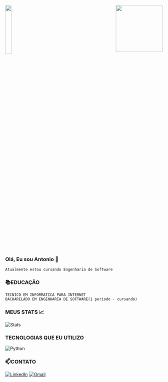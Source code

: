 
<img width=20%  src="https://i.giphy.com/hVEBWRInEvNOEVS18i.webp"/>
    
<img align="right" height="150" src="https://i.imgur.com/uZSXU5h.gif"/>

### Olá, Eu sou Antonio 👋
    Atualmente estou cursando Engenharia de Software
    

### 📚EDUCAÇÃO

    TECNICO EM INFORMATICA PARA INTERNET
    BACHARELADO EM ENGENHARIA DE SOFTWARE(1 periodo - cursando)


### MEUS STATS 📈


![Stats](https://github-readme-stats.vercel.app/api?username=suc0thetonho&theme=highcontrast&show_icons=truelocale=pt-br)

### TECNOLOGIAS QUE EU UTILIZO

![Python](https://img.shields.io/badge/Python-14354C?style=for-the-badge&logo=python&logoColor=white)

### 📫CONTATO
[![LinkedIn](https://img.shields.io/badge/LinkedIn-0077B5?style=for-the-badge&logo=linkedin&logoColor=white)](https://www.linkedin.com/in/antonio-carlos-8aa9142a8/) [![Gmail](https://img.shields.io/badge/Gmail-D14836?style=for-the-badge&logo=gmail&logoColor=white)](mailto:antoniocvsouza0@gmail.com)
